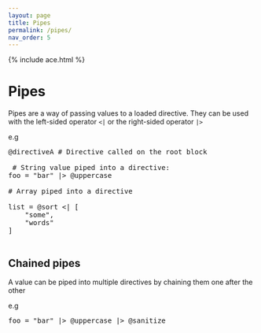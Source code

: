 ```yaml
---
layout: page
title: Pipes
permalink: /pipes/
nav_order: 5
---
```


{% include ace.html %}

# Pipes

Pipes are a way of passing values to a loaded directive. They can be used with the left-sided operator `<|` or the right-sided operator `|>`

e.g

<pre class="ace-editor">
@directiveA # Directive called on the root block

 # String value piped into a directive:
foo = "bar" |> @uppercase

# Array piped into a directive

list = @sort <| [
    "some",
    "words"
]

</pre>

## Chained pipes

A value can be piped into multiple directives by chaining them one after the other

e.g

<pre class="ace-editor">
foo = "bar" |> @uppercase |> @sanitize 
</pre>